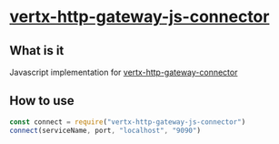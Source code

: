 # [vertx-http-gateway-js-connector](https://github.com/pangzixiang/vertx-http-gateway-js-connector)
## What is it
Javascript implementation for [vertx-http-gateway-connector](https://github.com/pangzixiang/vertx-http-gateway)
## How to use
```js
const connect = require("vertx-http-gateway-js-connector")
connect(serviceName, port, "localhost", "9090")
```